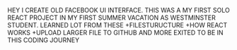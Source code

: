 HEY I CREATE OLD FACEBOOK UI INTERFACE.
THIS WAS A MY FIRST SOLO REACT PROJECT IN MY FIRST SUMMER VACATION AS WESTMINSTER STUDENT.
LEARNED LOT FROM THESE +FILESTURUCTURE +HOW REACT WORKS +UPLOAD LARGER FILE TO GITHUB AND MORE
EXITED TO BE IN THIS CODING JOURNEY

